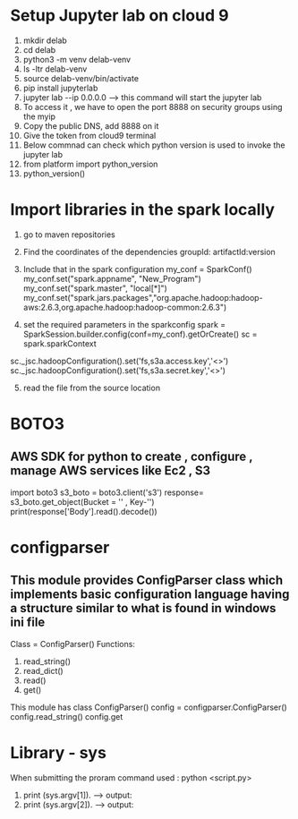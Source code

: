 # Setup Jupyter lab on cloud 9 
1. mkdir delab
2. cd delab
3.  python3 -m venv delab-venv
4.  ls -ltr delab-venv
5.  source delab-venv/bin/activate
6.  pip install jupyterlab
7.  jupyter lab --ip 0.0.0.0 --> this command will start the jupyter lab 
8.  To access it , we have to open the port 8888 on security groups using the myip 
9.  Copy the public DNS, add 8888 on it 
10.  Give the token from cloud9 terminal 
11.  Below commnad can check which python version is used to invoke the jupyter lab 
12.  from platform import python_version
13.  python_version()

# Import libraries in the spark locally
1. go to maven repositories 
2. Find the coordinates of the dependencies groupId: artifactId:version
3. Include that in the spark configuration
my_conf = SparkConf()
my_conf.set("spark.appname", "New_Program")
my_conf.set("spark.master", "local[*]")
my_conf.set("spark.jars.packages","org.apache.hadoop:hadoop-aws:2.6.3,org.apache.hadoop:hadoop-common:2.6.3")

4. set the required parameters in the sparkconfig 
spark = SparkSession.builder.config(conf=my_conf).getOrCreate()
sc = spark.sparkContext

sc._jsc.hadoopConfiguration().set('fs,s3a.access.key','<>')
sc._jsc.hadoopConfiguration().set('fs,s3a.secret.key','<>')

5. read the file from the source location



# BOTO3
## AWS SDK for python to create , configure , manage AWS services like Ec2 , S3
  import boto3
  s3_boto = boto3.client('s3')
  response= s3_boto.get_object(Bucket = '<Bucketname>' , Key-'<Keyname>')
  print(response['Body'].read().decode())

  
# configparser
  ## This module provides ConfigParser class which implements basic configuration language having a structure similar to what is found in windows ini file
  Class = ConfigParser()
  Functions:
  1. read_string(<string>)
  2. read_dict(<dict>)
  3. read(<filename>)
  2. get()
  
This module has class ConfigParser()
  config = configparser.ConfigParser()
  config.read_string(<string obj>)
  config.get
  
# Library - sys
  When submitting the proram command used : python <script.py> <param1> <param2>
  1. print (sys.argv[1]). --> output: <param1>
  2. print (sys.argv[2]). --> output: <param2>
  

